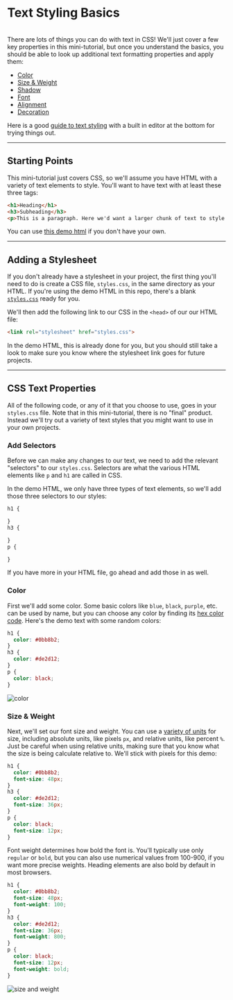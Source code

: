 # Text Styling Basics

&nbsp;  
There are lots of things you can do with text in CSS! We'll just cover a few key properties in this mini-tutorial, but once you understand the basics, you should be able to look up additional text formatting properties and apply them:

- [Color](#color)
- [Size & Weight](#size--weight)
- [Shadow](#shadow)
- [Font](#font)
- [Alignment](#alignment)
- [Decoration](#decoration)

Here is a good [guide to text styling](https://developer.mozilla.org/en-US/docs/Learn/CSS/Styling_text/Fundamentals) with a built in editor at the bottom for trying things out.

---

## Starting Points

This mini-tutorial just covers CSS, so we'll assume you have HTML with a variety of text elements to style. You'll want to have text with at least these three tags:
```html
<h1>Heading</h1>
<h3>Subheading</h3>
<p>This is a paragraph. Here we'd want a larger chunk of text to style.</p>
```
You can use [this demo html](./starter.html) if you don't have your own.

---

## Adding a Stylesheet

If you don't already have a stylesheet in your project, the first thing you'll need to do is create a CSS file, `styles.css`, in the same directory as your HTML. If you're using the demo HTML in this repo, there's a blank [`styles.css`](./styles.css) ready for you.

We'll then add the following link to our CSS in the `<head>` of our our HTML file:
```html
<link rel="stylesheet" href="styles.css">
```
In the demo HTML, this is already done for you, but you should still take a look to make sure you know where the stylesheet link goes for future projects.

---

## CSS Text Properties

All of the following code, or any of it that you choose to use, goes in your `styles.css` file. Note that in this mini-tutorial, there is no "final" product. Instead we'll try out a variety of text styles that you might want to use in your own projects.

### Add Selectors

Before we can make any changes to our text, we need to add the relevant "selectors" to our `styles.css`. Selectors are what the various HTML elements like `p` and `h1` are called in CSS.  

In the demo HTML, we only have three types of text elements, so we'll add those three selectors to our styles:
```css
h1 {

}
h3 {

}
p {

}
```
If you have more in your HTML file, go ahead and add those in as well.

### Color

First we'll add some color. Some basic colors like `blue`, `black`, `purple`, etc. can be used by name, but you can choose any color by finding its [hex color code](https://www.google.com/search?q=color+picker). Here's the demo text with some random colors:
```css
h1 {
  color: #0bb8b2;
}
h3 {
  color: #de2d12;
}
p {
  color: black;
}
```
![color](color.png)

### Size & Weight

Next, we'll set our font size and weight. You can use a [variety of units](https://developer.mozilla.org/en-US/docs/Learn/CSS/Building_blocks/Values_and_units) for size, including absolute units, like pixels `px`, and relative units, like percent `%`. Just be careful when using relative units, making sure that you know what the size is being calculate relative to. We'll stick with pixels for this demo:
```css
h1 {
  color: #0bb8b2;
  font-size: 48px;
}
h3 {
  color: #de2d12;
  font-size: 36px;
}
p {
  color: black;
  font-size: 12px;
}
```
Font weight determines how bold the font is. You'll typically use only `regular` or `bold`, but you can also use numerical values from 100-900, if you want more precise weights. Heading elements are also bold by default in most browsers.
```css
h1 {
  color: #0bb8b2;
  font-size: 48px;
  font-weight: 100;
}
h3 {
  color: #de2d12;
  font-size: 36px;
  font-weight: 800;
}
p {
  color: black;
  font-size: 12px;
  font-weight: bold;
}
```
![size and weight](size-weight.png)
